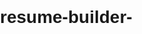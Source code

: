 # resume-builder-
<!DOCTYPE html>
<html lang="en">
<head>
    <meta charset="UTF-8">
    <meta name="viewport" content="width=device-width, initial-scale=1.0">
    <title>Resume Builder</title>
    <style>
        body {
            font-family: Arial, sans-serif;
            margin: 0;
            padding: 0;
        }

        .container {
            max-width: 800px;
            margin: 0 auto;
            padding: 20px;
        }

        fieldset {
            margin-bottom: 20px;
        }

        legend {
            font-weight: bold;
        }

        input[type="text"] {
            width: 100%;
            padding: 8px;
            margin-top: 4px;
            margin-bottom: 12px;
            box-sizing: border-box;
        }

        button {
            padding: 10px 20px;
            background-color: #e2eaf9;
            color: #f697ee;
            border: none;
            cursor: pointer;
        }

        button:hover {
            background-color: #3093fd;
        }
    </style>
</head>
<body>
    <div class="container">
        <h1>Resume Builder</h1>
        
        <!-- Template selection -->
        <div class="template-selection">
            <label for="templateSelect">Select a Template:</label>
            <select id="templateSelect">
                <option value="template1">Template 1</option>
                <option value="template2">Template 2</option>
                <!-- Add more template options as needed -->
            </select>
        </div>

        <!-- Form for user input -->
        <form id="resumeForm">
            <!-- Personal Information -->
            <fieldset>
                <legend>Personal Information</legend>
                <label for="fullName">Full Name:</label>
                <input type="text" id="fullName" name="fullName" required>

                <label for="phone number">phone number:</label>
                <input type="text" id="phone number" name="phone number" required>
 
                <label for="Email">email:</label>
                <input type="text" id="email" name="email" required>

                <!-- Add more fields for personal information as needed -->
            </fieldset>
            
            <!-- Education -->
            <fieldset>
                <legend>Education</legend>
                <label for="education">education:</label>
                <input type="text" id="education" name="education" required>


                <!-- Education input fields -->
            </fieldset>
            
            <!-- Work Experience -->
            <fieldset>
                <legend>Work Experience</legend>
                <label for="experience">experience:</label>
                <input type="text" id="experience" name="experience" required>

                <!-- Work experience input fields -->
            </fieldset>
            
            <!-- Skills -->
            <fieldset>
                <legend>Skills</legend>
                <label for="skills">skills:</label>
                <input type="text" id="skills" name="skills" required>

                <!-- Skills input fields -->
            </fieldset>
            
            <!-- Submit button -->
            <button type="submit">Generate Resume</button>
        </form>

        <!-- Display area for generated resume -->
        <div id="resumePreview">
            <!-- Resume preview will be displayed here -->
        </div>

        <!-- Download buttons -->
        <div id="downloadButtons">
            <button id="downloadPDF">Download PDF</button>
            <button id="downloadWord">Download Word</button>
        </div>
    </div>

    <script>
        document.getElementById('resumeForm').addEventListener('submit', function(event) {
            event.preventDefault();
            
            // Retrieve form data
            const formData = new FormData(event.target);
            
            // Process form data and generate resume HTML
            let resumeHTML = <h2>${formData.get('fullName')}</h2>;
            // Add more HTML for other form fields
            
            // Display generated resume
            document.getElementById('resumePreview').innerHTML = resumeHTML;
        });

        
    document.getElementById('downloadPDF').addEventListener('click', function() {
        const container = document.querySelector('.container');

        // Create HTML content from container
        const htmlContent = container.innerHTML;

        // Create a new Blob object with HTML content
        const blob = new Blob([htmlContent], { type: 'application/pdf' });

        // Create a download link
        const link = document.createElement('a');
        link.href = URL.createObjectURL(blob);
        link.download = 'resume.pdf';

        // Append the link to the document body and trigger the download
        document.body.appendChild(link);
        link.click();
 
        // Clean up
        document.body.removeChild(link);

        });
        // Download Word button click handler
        document.getElementById('downloadWord').addEventListener('click', function() {
            // Implement Word download functionality
            alert('Word download functionality to be implemented.');
        });
    </script>
</body>
</html>

